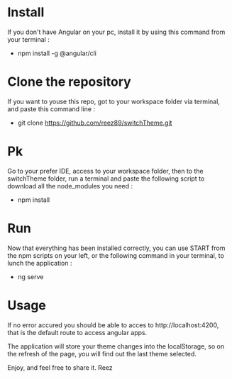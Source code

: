 # Install 

If you don't have Angular on your pc, install it by using this command from your terminal :
- npm install -g @angular/cli

# Clone the repository

If you want to youse this repo, got to your workspace folder via terminal, and paste this command line :

- git clone https://github.com/reez89/switchTheme.git

# Pk

Go to your prefer IDE, access to your workspace folder, then to the switchTheme folder, run a terminal and paste the following script to download all the node_modules you need :

- npm install

# Run

Now that everything has been installed correctly, you can use START from the npm scripts on your left, or the following command in your terminal, to lunch the application :

- ng serve

# Usage

If no error accured you should be able to acces to http://localhost:4200, that is the default route to access angular apps.

The application will store your theme changes into the localStorage, so on the refresh of the page, you will find out the last theme selected.

Enjoy, and feel free to share it.
Reez
